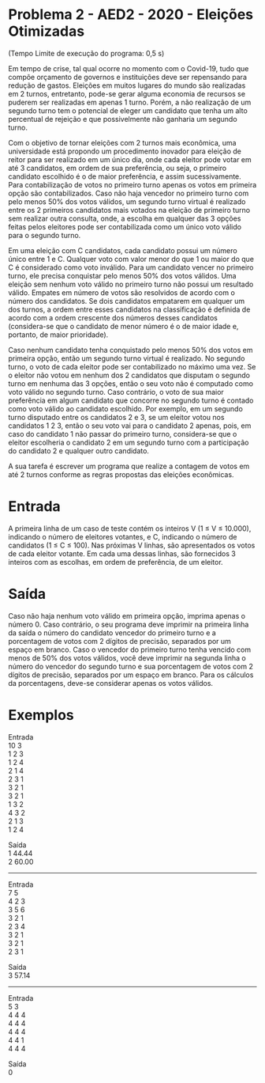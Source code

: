 # Problema 2 - AED2 - 2020 - Eleições Otimizadas
(Tempo Limite de execução do programa: 0,5 s)

Em tempo de crise, tal qual ocorre no momento com o Covid-19, tudo que compõe orçamento de
governos e instituições deve ser repensando para redução de gastos. Eleições em muitos lugares do mundo são
realizadas em 2 turnos, entretanto, pode-se gerar alguma economia de recursos se puderem ser realizadas em
apenas 1 turno. Porém, a não realização de um segundo turno tem o potencial de eleger um candidato que tenha
um alto percentual de rejeição e que possivelmente não ganharia um segundo turno.

Com o objetivo de tornar eleições com 2 turnos mais econômica, uma universidade está propondo um
procedimento inovador para eleição de reitor para ser realizado em um único dia, onde cada eleitor pode votar em
até 3 candidatos, em ordem de sua preferência, ou seja, o primeiro candidato escolhido é o de maior preferência, e
assim sucessivamente. Para contabilização de votos no primeiro turno apenas os votos em primeira opção são
contabilizados. Caso não haja vencedor no primeiro turno com pelo menos 50% dos votos válidos, um segundo
turno virtual é realizado entre os 2 primeiros candidatos mais votados na eleição de primeiro turno sem realizar
outra consulta, onde, a escolha em qualquer das 3 opções feitas pelos eleitores pode ser contabilizada como um
único voto válido para o segundo turno.

Em uma eleição com C candidatos, cada candidato possui um número único entre 1 e C. Qualquer voto
com valor menor do que 1 ou maior do que C é considerado como voto inválido. Para um candidato vencer no
primeiro turno, ele precisa conquistar pelo menos 50% dos votos válidos. Uma eleição sem nenhum voto válido
no primeiro turno não possui um resultado válido. Empates em número de votos são resolvidos de acordo com o
número dos candidatos. Se dois candidatos empatarem em qualquer um dos turnos, a ordem entre esses candidatos
na classificação é definida de acordo com a ordem crescente dos números desses candidatos (considera-se que o
candidato de menor número é o de maior idade e, portanto, de maior prioridade).

Caso nenhum candidato tenha conquistado pelo menos 50% dos votos em primeira opção, então um
segundo turno virtual é realizado. No segundo turno, o voto de cada eleitor pode ser contabilizado no máximo
uma vez. Se o eleitor não votou em nenhum dos 2 candidatos que disputam o segundo turno em nenhuma das 3
opções, então o seu voto não é computado como voto válido no segundo turno. Caso contrário, o voto de sua
maior preferência em algum candidato que concorre no segundo turno é contado como voto válido ao candidato
escolhido. Por exemplo, em um segundo turno disputado entre os candidatos 2 e 3, se um eleitor votou nos
candidatos 1 2 3, então o seu voto vai para o candidato 2 apenas, pois, em caso do candidato 1 não passar do
primeiro turno, considera-se que o eleitor escolheria o candidato 2 em um segundo turno com a participação do
candidato 2 e qualquer outro candidato.

A sua tarefa é escrever um programa que realize a contagem de votos em até 2 turnos conforme as regras
propostas das eleições econômicas.

# Entrada

A primeira linha de um caso de teste contém os inteiros V (1 ≤ V ≤ 10.000), indicando o número de
eleitores votantes, e C, indicando o número de candidatos (1 ≤ C ≤ 100). Nas próximas V linhas, são apresentados
os votos de cada eleitor votante. Em cada uma dessas linhas, são fornecidos 3 inteiros com as escolhas, em ordem
de preferência, de um eleitor.

# Saída

Caso não haja nenhum voto válido em primeira opção, imprima apenas o número 0. Caso contrário, o seu
programa deve imprimir na primeira linha da saída o número do candidato vencedor do primeiro turno e a
porcentagem de votos com 2 dígitos de precisão, separados por um espaço em branco. Caso o vencedor do
primeiro turno tenha vencido com menos de 50% dos votos válidos, você deve imprimir na segunda linha o
número do vencedor do segundo turno e sua porcentagem de votos com 2 dígitos de precisão, separados por um
espaço em branco. Para os cálculos da porcentagens, deve-se considerar apenas os votos válidos.

# Exemplos

Entrada<br>
10 3<br>
1 2 3<br>
1 2 4<br>
2 1 4<br>
2 3 1<br>
3 2 1<br>
3 2 1<br>
1 3 2<br>
4 3 2<br>
2 1 3<br>
1 2 4<br>

Saída<br>
1 44.44<br>
2 60.00<br>
___
Entrada<br>
7 5<br>
4 2 3<br>
3 5 6<br>
3 2 1<br>
2 3 4<br>
3 2 1<br>
3 2 1<br>
2 3 1<br>

Saída<br>
3 57.14<br>
___
Entrada<br>
5 3<br>
4 4 4<br>
4 4 4<br>
4 4 4<br>
4 4 1<br>
4 4 4<br>

Saída<br>
0<br>
